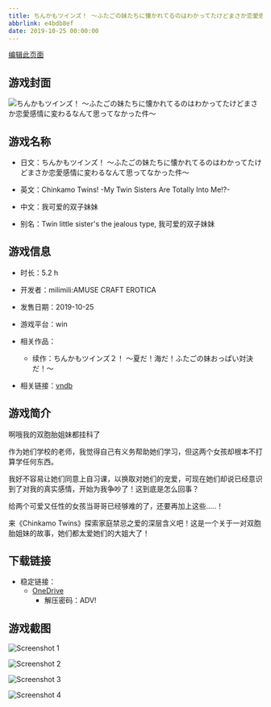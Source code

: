 ```yaml
---
title: ちんかもツインズ！ ～ふたごの妹たちに懐かれてるのはわかってたけどまさか恋愛感情に変わるなんて思ってなかった件～
abbrlink: e4bdb8ef
date: 2019-10-25 00:00:00
---
```

[编辑此页面](https://github.com/ACG-3/ADV3-source/blob/main/source/_posts/games/%E3%81%A1%E3%82%93%E3%81%8B%E3%82%82%E3%83%84%E3%82%A4%E3%83%B3%E3%82%BA%EF%BC%81%20%EF%BD%9E%E3%81%B5%E3%81%9F%E3%81%94%E3%81%AE%E5%A6%B9%E3%81%9F%E3%81%A1%E3%81%AB%E6%87%90%E3%81%8B%E3%82%8C%E3%81%A6%E3%82%8B%E3%81%AE%E3%81%AF%E3%82%8F%E3%81%8B%E3%81%A3%E3%81%A6%E3%81%9F%E3%81%91%E3%81%A9%E3%81%BE%E3%81%95%E3%81%8B%E6%81%8B%E6%84%9B%E6%84%9F%E6%83%85%E3%81%AB%E5%A4%89%E3%82%8F%E3%82%8B%E3%81%AA%E3%82%93%E3%81%A6%E6%80%9D%E3%81%A3%E3%81%A6%E3%81%AA%E3%81%8B%E3%81%A3%E3%81%9F%E4%BB%B6%EF%BD%9E.md)

## 游戏封面

![ちんかもツインズ！ ～ふたごの妹たちに懐かれてるのはわかってたけどまさか恋愛感情に変わるなんて思ってなかった件～](https://pan.timero.xyz/onedrive/img_lib_001/%E3%81%A1%E3%82%93%E3%81%8B%E3%82%82%E3%83%84%E3%82%A4%E3%83%B3%E3%82%BA%EF%BC%81%20%EF%BD%9E%E3%81%B5%E3%81%9F%E3%81%94%E3%81%AE%E5%A6%B9%E3%81%9F%E3%81%A1%E3%81%AB%E6%87%90%E3%81%8B%E3%82%8C%E3%81%A6%E3%82%8B%E3%81%AE%E3%81%AF%E3%82%8F%E3%81%8B%E3%81%A3%E3%81%A6%E3%81%9F%E3%81%91%E3%81%A9%E3%81%BE%E3%81%95%E3%81%8B%E6%81%8B%E6%84%9B%E6%84%9F%E6%83%85%E3%81%AB%E5%A4%89%E3%82%8F%E3%82%8B%E3%81%AA%E3%82%93%E3%81%A6%E6%80%9D%E3%81%A3%E3%81%A6%E3%81%AA%E3%81%8B%E3%81%A3%E3%81%9F%E4%BB%B6%EF%BD%9E_cover.avif)


## 游戏名称

- 日文：ちんかもツインズ！ ～ふたごの妹たちに懐かれてるのはわかってたけどまさか恋愛感情に変わるなんて思ってなかった件～
- 英文：Chinkamo Twins! -My Twin Sisters Are Totally Into Me!?-
- 中文：我可爱的双子妹妹

- 别名：Twin little sister's the jealous type, 我可爱的双子妹妹


## 游戏信息

- 时长：5.2 h
- 开发者：milimili:AMUSE CRAFT EROTICA
- 发售日期：2019-10-25
- 游戏平台：win
- 相关作品：
   - 续作：ちんかもツインズ２！ ～夏だ！海だ！ふたごの妹おっぱい対決だ！～

- 相关链接：[vndb](https://vndb.org/v26416)


## 游戏简介

啊哦我的双胞胎姐妹都挂科了

作为她们学校的老师，我觉得自己有义务帮助她们学习，但这两个女孩却根本不打算学任何东西。

我好不容易让她们同意上自习课，以换取对她们的宠爱，可现在她们却说已经意识到了对我的真实感情，开始为我争吵了！这到底是怎么回事？

给两个可爱又任性的女孩当哥哥已经够难的了，还要再加上这些.....！

来《Chinkamo Twins》探索家庭禁忌之爱的深层含义吧！这是一个关于一对双胞胎姐妹的故事，她们都太爱她们的大姐大了！




## 下载链接

- 稳定链接：
    - [OneDrive](https://pan.timero.xyz/onedrive/adv_lib_001/%E3%81%A1%E3%82%93%E3%81%8B%E3%82%82%E3%83%84%E3%82%A4%E3%83%B3%E3%82%BA%EF%BC%81%20%EF%BD%9E%E3%81%B5%E3%81%9F%E3%81%94%E3%81%AE%E5%A6%B9%E3%81%9F%E3%81%A1%E3%81%AB%E6%87%90%E3%81%8B%E3%82%8C%E3%81%A6%E3%82%8B%E3%81%AE%E3%81%AF%E3%82%8F%E3%81%8B%E3%81%A3%E3%81%A6%E3%81%9F%E3%81%91%E3%81%A9%E3%81%BE%E3%81%95%E3%81%8B%E6%81%8B%E6%84%9B%E6%84%9F%E6%83%85%E3%81%AB%E5%A4%89%E3%82%8F%E3%82%8B%E3%81%AA%E3%82%93%E3%81%A6%E6%80%9D%E3%81%A3%E3%81%A6%E3%81%AA%E3%81%8B%E3%81%A3%E3%81%9F%E4%BB%B6%EF%BD%9E)
        - 解压密码：ADV!



## 游戏截图


![Screenshot 1](https://pan.timero.xyz/onedrive/img_lib_001/%E3%81%A1%E3%82%93%E3%81%8B%E3%82%82%E3%83%84%E3%82%A4%E3%83%B3%E3%82%BA%EF%BC%81%20%EF%BD%9E%E3%81%B5%E3%81%9F%E3%81%94%E3%81%AE%E5%A6%B9%E3%81%9F%E3%81%A1%E3%81%AB%E6%87%90%E3%81%8B%E3%82%8C%E3%81%A6%E3%82%8B%E3%81%AE%E3%81%AF%E3%82%8F%E3%81%8B%E3%81%A3%E3%81%A6%E3%81%9F%E3%81%91%E3%81%A9%E3%81%BE%E3%81%95%E3%81%8B%E6%81%8B%E6%84%9B%E6%84%9F%E6%83%85%E3%81%AB%E5%A4%89%E3%82%8F%E3%82%8B%E3%81%AA%E3%82%93%E3%81%A6%E6%80%9D%E3%81%A3%E3%81%A6%E3%81%AA%E3%81%8B%E3%81%A3%E3%81%9F%E4%BB%B6%EF%BD%9E_Screenshot_1.avif)

![Screenshot 2](https://pan.timero.xyz/onedrive/img_lib_001/%E3%81%A1%E3%82%93%E3%81%8B%E3%82%82%E3%83%84%E3%82%A4%E3%83%B3%E3%82%BA%EF%BC%81%20%EF%BD%9E%E3%81%B5%E3%81%9F%E3%81%94%E3%81%AE%E5%A6%B9%E3%81%9F%E3%81%A1%E3%81%AB%E6%87%90%E3%81%8B%E3%82%8C%E3%81%A6%E3%82%8B%E3%81%AE%E3%81%AF%E3%82%8F%E3%81%8B%E3%81%A3%E3%81%A6%E3%81%9F%E3%81%91%E3%81%A9%E3%81%BE%E3%81%95%E3%81%8B%E6%81%8B%E6%84%9B%E6%84%9F%E6%83%85%E3%81%AB%E5%A4%89%E3%82%8F%E3%82%8B%E3%81%AA%E3%82%93%E3%81%A6%E6%80%9D%E3%81%A3%E3%81%A6%E3%81%AA%E3%81%8B%E3%81%A3%E3%81%9F%E4%BB%B6%EF%BD%9E_Screenshot_2.avif)

![Screenshot 3](https://pan.timero.xyz/onedrive/img_lib_001/%E3%81%A1%E3%82%93%E3%81%8B%E3%82%82%E3%83%84%E3%82%A4%E3%83%B3%E3%82%BA%EF%BC%81%20%EF%BD%9E%E3%81%B5%E3%81%9F%E3%81%94%E3%81%AE%E5%A6%B9%E3%81%9F%E3%81%A1%E3%81%AB%E6%87%90%E3%81%8B%E3%82%8C%E3%81%A6%E3%82%8B%E3%81%AE%E3%81%AF%E3%82%8F%E3%81%8B%E3%81%A3%E3%81%A6%E3%81%9F%E3%81%91%E3%81%A9%E3%81%BE%E3%81%95%E3%81%8B%E6%81%8B%E6%84%9B%E6%84%9F%E6%83%85%E3%81%AB%E5%A4%89%E3%82%8F%E3%82%8B%E3%81%AA%E3%82%93%E3%81%A6%E6%80%9D%E3%81%A3%E3%81%A6%E3%81%AA%E3%81%8B%E3%81%A3%E3%81%9F%E4%BB%B6%EF%BD%9E_Screenshot_3.avif)

![Screenshot 4](https://pan.timero.xyz/onedrive/img_lib_001/%E3%81%A1%E3%82%93%E3%81%8B%E3%82%82%E3%83%84%E3%82%A4%E3%83%B3%E3%82%BA%EF%BC%81%20%EF%BD%9E%E3%81%B5%E3%81%9F%E3%81%94%E3%81%AE%E5%A6%B9%E3%81%9F%E3%81%A1%E3%81%AB%E6%87%90%E3%81%8B%E3%82%8C%E3%81%A6%E3%82%8B%E3%81%AE%E3%81%AF%E3%82%8F%E3%81%8B%E3%81%A3%E3%81%A6%E3%81%9F%E3%81%91%E3%81%A9%E3%81%BE%E3%81%95%E3%81%8B%E6%81%8B%E6%84%9B%E6%84%9F%E6%83%85%E3%81%AB%E5%A4%89%E3%82%8F%E3%82%8B%E3%81%AA%E3%82%93%E3%81%A6%E6%80%9D%E3%81%A3%E3%81%A6%E3%81%AA%E3%81%8B%E3%81%A3%E3%81%9F%E4%BB%B6%EF%BD%9E_Screenshot_4.avif)

